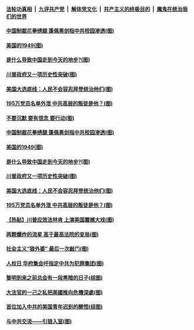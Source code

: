 ####  [法轮功真相](../../../../basic/blob/master/README.md?t=12150702) &nbsp;|&nbsp; [九评共产党](../../../../9ping.md/blob/master/README.md?t=12150702) &nbsp;|&nbsp; [解体党文化](../../../../jtdwh.md/blob/master/README.md?t=12150702)  &nbsp;|&nbsp; [共产主义的终极目的](../../../../gczydzjmd.md/blob/master/README.md?t=12150702) &nbsp;|&nbsp; [魔鬼在统治我们的世界](../../../../mgztzwmdsj.md/blob/master/README.md?t=12150702) 

#### [中国制裁花拳绣腿 蓬佩奥剑指中共校园渗透(图)](../pages/p4/955711.md?t=12150702) 

#### [美国的1949(图)](../pages/p4/955710.md?t=12150702) 

#### [是什么导致中国走到今天的地步?(图)](../pages/p4/955696.md?t=12150702) 

#### [川普政府又一项历史性突破(图)](../pages/p4/955692.md?t=12150702) 

#### [美国大选底线：人民不会容忍拜登统治他们(图)](../pages/p4/955690.md?t=12150702) 

#### [195万党员名单外泄 中共高层的叛徒是他？(图)](../pages/p4/955691.md?t=12150702) 

#### [不要沉默 要有信念 要行动(图)](../pages/p4/955815.md?t=12150702) 




#### [中国制裁花拳绣腿 蓬佩奥剑指中共校园渗透(图)](../pages/p4/955711.md?t=12150702) 

#### [美国的1949(图)](../pages/p4/955710.md?t=12150702) 

#### [是什么导致中国走到今天的地步?(图)](../pages/p4/955696.md?t=12150702) 

#### [川普政府又一项历史性突破(图)](../pages/p4/955692.md?t=12150702) 

#### [美国大选底线：人民不会容忍拜登统治他们(图)](../pages/p4/955690.md?t=12150702) 

#### [195万党员名单外泄 中共高层的叛徒是他？(图)](../pages/p4/955691.md?t=12150702) 


#### [【热贴】川普应效法林肯 上演美国震撼大戏(图)](../pages/p4/955644.md?t=12150702) 

#### [两颗爆炸的流星 高于最高法院的变局(图)](../pages/p4/955588.md?t=12150702) 

#### [社会主义“狼外婆” 最后一次敲门(图)](../pages/p4/955645.md?t=12150702) 

#### [人权日 华府集会吁指定中共为犯罪集团(图)](../pages/p4/955617.md?t=12150702) 

#### [黎明到来之前总会有一段黑暗的日子(组图)](../pages/p4/955635.md?t=12150702) 

#### [大法官的一己之私把美國推向危機深處(图)](../pages/p4/955618.md?t=12150702) 

#### [首位加入中共的美国青年迟到的醒悟(组图)](../pages/p4/955575.md?t=12150702) 

#### [与中共交流——引狼入室(图)](../pages/p4/955625.md?t=12150702) 


